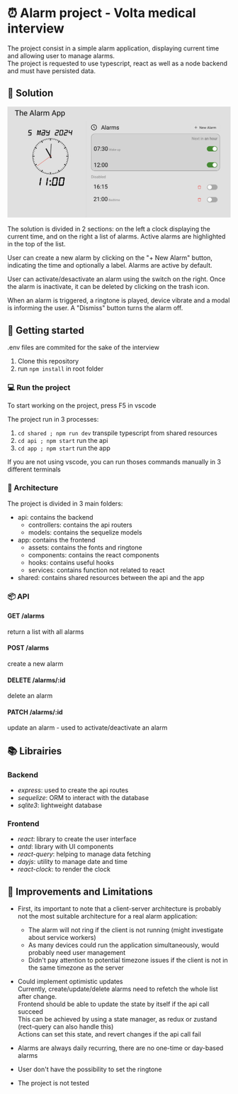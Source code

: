 # ⏰ Alarm project - Volta medical interview

The project consist in a simple alarm application, displaying current time and allowing user to manage alarms.  
The project is requested to use typescript, react as well as a node backend and must have persisted data.

## 📄 Solution

![Screenshot](./screenshot.png?raw=true)

The solution is divided in 2 sections: on the left a clock displaying the current time, and on the right a list of alarms. Active alarms are highlighted in the top of the list.

User can create a new alarm by clicking on the "+ New Alarm" button, indicating the time and optionally a label. Alarms are active by default.

User can activate/desactivate an alarm using the switch on the right. Once the alarm is inactivate, it can be deleted by clicking on the trash icon.

When an alarm is triggered, a ringtone is played, device vibrate and a modal is informing the user. A "Dismiss" button turns the alarm off.

## 🧭 Getting started

.env files are commited for the sake of the interview

1. Clone this repository
2. run `npm install` in root folder

### 💻 Run the project

To start working on the project, press F5 in vscode

The project run in 3 processes:

1. `cd shared ; npm run dev` transpile typescript from shared resources
2. `cd api ; npm start` run the api
3. `cd app ; npm start` run the app

If you are not using vscode, you can run thoses commands manually in 3 different terminals

### 🗼 Architecture

The project is divided in 3 main folders:

- api: contains the backend
  - controllers: contains the api routers
  - models: contains the sequelize models
- app: contains the frontend
  - assets: contains the fonts and ringtone
  - components: contains the react components
  - hooks: contains useful hooks
  - services: contains function not related to react
- shared: contains shared resources between the api and the app

### 📦 API

#### GET /alarms

return a list with all alarms

#### POST /alarms

create a new alarm

#### DELETE /alarms/:id

delete an alarm

#### PATCH /alarms/:id

update an alarm - used to activate/deactivate an alarm

## 📚 Librairies

### Backend

- _express_: used to create the api routes
- _sequelize_: ORM to interact with the database
- _sqlite3_: lightweight database

### Frontend

- _react_: library to create the user interface
- _antd_: library with UI components
- _react-query_: helping to manage data fetching
- _dayjs_: utility to manage date and time
- _react-clock_: to render the clock

## 🛑 Improvements and Limitations

- First, its important to note that a client-server architecture is probably not the most suitable architecture for a real alarm application:

  - The alarm will not ring if the client is not running (might investigate about service workers)
  - As many devices could run the application simultaneously, would probably need user management
  - Didn't pay attention to potential timezone issues if the client is not in the same timezone as the server

- Could implement optimistic updates  
   Currently, create/update/delete alarms need to refetch the whole list after change.  
   Frontend should be able to update the state by itself if the api call succeed  
   This can be achieved by using a state manager, as redux or zustand (rect-query can also handle this)  
   Actions can set this state, and revert changes if the api call fail

- Alarms are always daily recurring, there are no one-time or day-based alarms
- User don't have the possibility to set the ringtone

- The project is not tested
